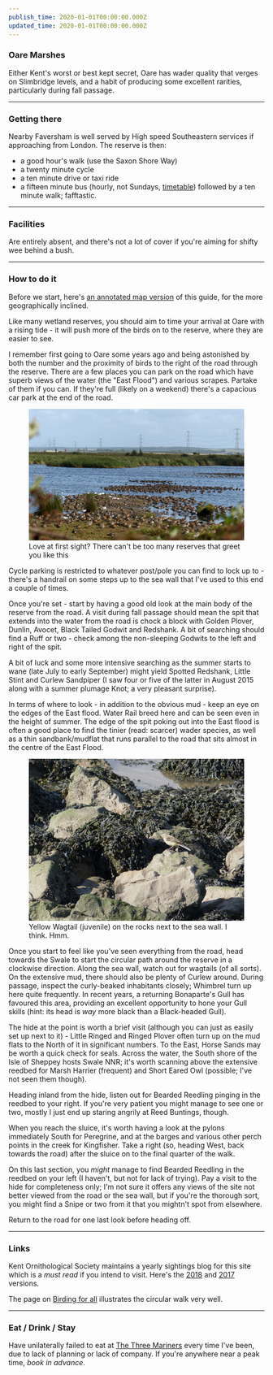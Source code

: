 ```yaml
---
publish_time: 2020-01-01T00:00:00.000Z
updated_time: 2020-01-01T00:00:00.000Z
---
```

### Oare Marshes

Either Kent's worst or best kept secret, Oare has wader quality that
verges on Slimbridge levels, and a habit of producing some excellent
rarities, particularly during fall passage.

---
### Getting there

Nearby Faversham is well served by High speed Southeastern services if
approaching from London. The reserve is then:

* a good hour's walk (use the Saxon Shore Way)
* a twenty minute cycle
* a ten minute drive or taxi ride 
* a fifteen minute bus (hourly, not Sundays, [timetable](https://tiscon-maps-stagecoachbus.s3.amazonaws.com/Timetables/South%20East/Kent/3%20wef%20180917.pdf)) followed by a ten minute walk; fafftastic.

---
### Facilities

Are entirely absent, and there's not a lot of cover if you're aiming
for shifty wee behind a bush.

---
### How to do it

Before we start, here's [an annotated map version](https://www.google.com/maps/d/viewer?mid=1JRC277-AUIex8gll2OEfC0fcMFF04kOc&ll=51.343665150329166%2C0.892576149999968&z=16)
of this guide, for the more geographically inclined.

Like many wetland reserves, you should aim to time your arrival at
Oare with a rising tide - it will push more of the birds on to the
reserve, where they are easier to see.

I remember first going to Oare some years ago and being astonished by
both the number and the proximity of birds to the right of the road
through the reserve. There are a few places you can park on the road
which have superb views of the water (the "East Flood") and various
scrapes. Partake of them if you can. If they're full (likely on a weekend)
there's a capacious car park at the end of the road.

<figure class="figure">
  <img
    src="Oare_Marshes-first-sight.png"
    class="figure-img img-fluid rounded"
    alt="Love at first sight? There can't be too many reserves that greet you like this">
  <figcaption class="figure-caption text-center">
    Love at first sight? There can't be too many reserves that greet you like this
  </figcaption>
</figure>

Cycle parking is restricted to whatever post/pole you can find to lock
up to - there's a handrail on some steps up to the sea wall that I've
used to this end a couple of times.

Once you're set - start by having a good old look at the main body of
the reserve from the road. A visit during fall passage should mean the
spit that extends into the water from the road is chock a block with
Golden Plover, Dunlin, Avocet, Black Tailed Godwit and Redshank. A bit
of searching should find a Ruff or two - check among the non-sleeping
Godwits to the left and right of the spit.

A bit of luck and some more intensive searching as the summer starts
to wane (late July to early September) might yield Spotted Redshank,
Little Stint and Curlew Sandpiper (I saw four or five of the latter in
August 2015 along with a summer plumage Knot; a very pleasant
surprise).

In terms of where to look - in addition to the obvious mud - keep an
eye on the edges of the East flood. Water Rail breed here and can be seen
even in the height of summer. The edge of the spit poking out into the
East flood is often a good place to find the tinier (read: scarcer)
wader species, as well as a thin sandbank/mudflat that runs parallel
to the road that sits almost in the centre of the East Flood.

<figure class="figure">
  <img
    src="Oare_Marshes-yellow_wagtail.png"
    class="figure-img img-fluid rounded"
    alt="Yellow Wagtail (juvenile) on the rocks next to the sea wall. I think. Hmm.">
  <figcaption class="figure-caption text-center">
    Yellow Wagtail (juvenile) on the rocks next to the sea wall. I think. Hmm.
  </figcaption>
</figure>

Once you start to feel like you've seen everything from the road, head
towards the Swale to start the circular path around the reserve in a
clockwise direction. Along the sea wall, watch out for wagtails (of
all sorts). On the extensive mud, there should also be plenty of
Curlew around. During passage, inspect the curly-beaked inhabitants
closely; Whimbrel turn up here quite frequently. In recent years, a
returning Bonaparte's Gull has favoured this area, providing an
excellent opportunity to hone your Gull skills (hint: its head is _way_
more black than a Black-headed Gull).

The hide at the point is worth a brief visit (although you can just as
easily set up next to it) - Little Ringed and Ringed Plover often turn
up on the mud flats to the North of it in significant numbers. To the
East, Horse Sands may be worth a quick check for seals. Across the
water, the South shore of the Isle of Sheppey hosts Swale NNR; it's
worth scanning above the extensive reedbed for Marsh Harrier
(frequent) and Short Eared Owl (possible; I've not seen them though).

Heading inland from the hide, listen out for Bearded Reedling pinging
in the reedbed to your right. If you're very patient you might manage
to see one or two, mostly I just end up staring angrily at Reed
Buntings, though.

When you reach the sluice, it's worth having a look at the pylons
immediately South for Peregrine, and at the barges and various other
perch points in the creek for Kingfisher. Take a right (so, heading
West, back towards the road) after the sluice on to the final quarter
of the walk.

On this last section, you _might_ manage to find Bearded Reedling in
the reedbed on your left (I haven't, but not for lack of trying). Pay
a visit to the hide for completeness only; I'm not sure it offers any
views of the site not better viewed from the road or the sea wall, but
if you're the thorough sort, you might find a Snipe or two from it
that you mightn't spot from elsewhere.

Return to the road for one last look before heading off.

---
### Links

Kent Ornithological Society maintains a yearly sightings blog for this
site which is a _must read_ if you intend to visit. Here's the
[2018](https://kentos.org.uk/oare-marshes-2018/) and
[2017](https://kentos.org.uk/oare-marshes/) versions.

The page on [Birding for
all](http://www.birdingforall.com/england/kent/oare-marshes-reserve/)
illustrates the circular walk very well.

---
### Eat / Drink / Stay

Have unilaterally failed to eat at [The Three
Mariners](https://www.thethreemarinersoare.co.uk/) every time I've
been, due to lack of planning or lack of company. If you're anywhere
near a peak time, _book in advance_.

